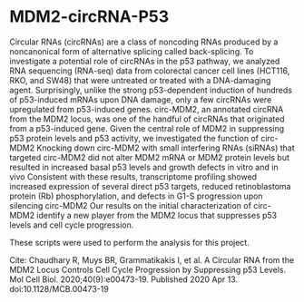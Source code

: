 # MDM2-circRNA-P53
Circular RNAs (circRNAs) are a class of noncoding RNAs produced by a noncanonical form of alternative splicing called back-splicing. To investigate a potential role of circRNAs in the p53 pathway, we analyzed RNA sequencing (RNA-seq) data from colorectal cancer cell lines (HCT116, RKO, and SW48) that were untreated or treated with a DNA-damaging agent. Surprisingly, unlike the strong p53-dependent induction of hundreds of p53-induced mRNAs upon DNA damage, only a few circRNAs were upregulated from p53-induced genes. circ-MDM2, an annotated circRNA from the MDM2 locus, was one of the handful of circRNAs that originated from a p53-induced gene. Given the central role of MDM2 in suppressing p53 protein levels and p53 activity, we investigated the function of circ-MDM2 Knocking down circ-MDM2 with small interfering RNAs (siRNAs) that targeted circ-MDM2 did not alter MDM2 mRNA or MDM2 protein levels but resulted in increased basal p53 levels and growth defects in vitro and in vivo Consistent with these results, transcriptome profiling showed increased expression of several direct p53 targets, reduced retinoblastoma protein (Rb) phosphorylation, and defects in G1-S progression upon silencing circ-MDM2 Our results on the initial characterization of circ-MDM2 identify a new player from the MDM2 locus that suppresses p53 levels and cell cycle progression.



These scripts were used to perform the analysis for this project.

Cite: Chaudhary R, Muys BR, Grammatikakis I, et al. A Circular RNA from the MDM2 Locus Controls Cell Cycle Progression by Suppressing p53 Levels. Mol Cell Biol. 2020;40(9):e00473-19. Published 2020 Apr 13. doi:10.1128/MCB.00473-19
